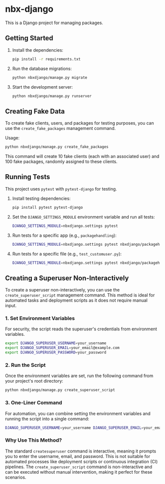 # nbx-django

This is a Django project for managing packages.

## Getting Started

1.  Install the dependencies:

    ```bash
    pip install -r requirements.txt
    ```

2.  Run the database migrations:

    ```bash
    python nbxdjango/manage.py migrate
    ```

3.  Start the development server:

    ```bash
    python nbxdjango/manage.py runserver
    ```

## Creating Fake Data

To create fake clients, users, and packages for testing purposes, you can use the `create_fake_packages` management command.

Usage:

```bash
python nbxdjango/manage.py create_fake_packages
```

This command will create 10 fake clients (each with an associated user) and 100 fake packages, randomly assigned to these clients.

## Running Tests

This project uses `pytest` with `pytest-django` for testing.

1.  Install testing dependencies:

    ```bash
    pip install pytest pytest-django
    ```

2.  Set the `DJANGO_SETTINGS_MODULE` environment variable and run all tests:

    ```bash
    DJANGO_SETTINGS_MODULE=nbxdjango.settings pytest
    ```

3.  Run tests for a specific app (e.g., `packagehandling`):

    ```bash
    DJANGO_SETTINGS_MODULE=nbxdjango.settings pytest nbxdjango/packagehandling/tests/
    ```

4.  Run tests for a specific file (e.g., `test_customuser.py`):

    ```bash
    DJANGO_SETTINGS_MODULE=nbxdjango.settings pytest nbxdjango/packagehandling/tests/models/test_customuser.py
    ```

## Creating a Superuser Non-Interactively

To create a superuser non-interactively, you can use the `create_superuser_script` management command. This method is ideal for automated tasks and deployment scripts as it does not require manual input.

### 1. Set Environment Variables

For security, the script reads the superuser's credentials from environment variables.

```bash
export DJANGO_SUPERUSER_USERNAME=your_username
export DJANGO_SUPERUSER_EMAIL=your_email@example.com
export DJANGO_SUPERUSER_PASSWORD=your_password
```

### 2. Run the Script

Once the environment variables are set, run the following command from your project's root directory:

```bash
python nbxdjango/manage.py create_superuser_script
```

### 3. One-Liner Command

For automation, you can combine setting the environment variables and running the script into a single command:

```bash
DJANGO_SUPERUSER_USERNAME=your_username DJANGO_SUPERUSER_EMAIL=your_email@example.com DJANGO_SUPERUSER_PASSWORD=your_password python nbxdjango/manage.py create_superuser_script
```

### Why Use This Method?

The standard `createsuperuser` command is interactive, meaning it prompts you to enter the username, email, and password. This is not suitable for automated processes like deployment scripts or continuous integration (CI) pipelines. The `create_superuser_script` command is non-interactive and can be executed without manual intervention, making it perfect for these scenarios.
